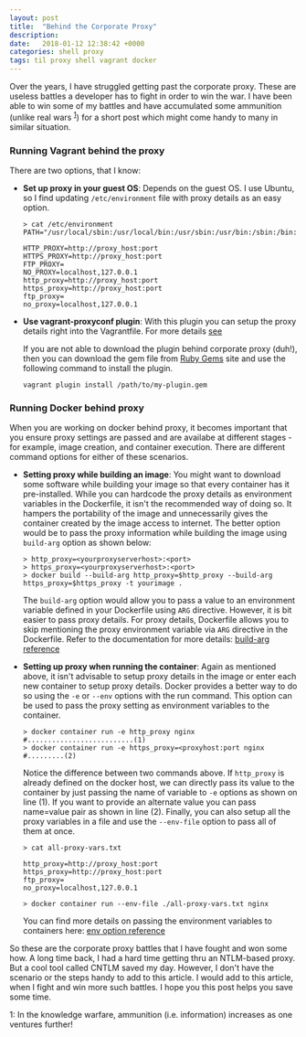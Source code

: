 ```yaml
---
layout: post
title:  "Behind the Corporate Proxy"
description: 
date:   2018-01-12 12:38:42 +0000
categories: shell proxy  
tags: til proxy shell vagrant docker 
---
```


Over the years, I have struggled getting past the corporate proxy. These are useless battles a developer has to fight in order to win the war. I have been able to win some of my battles and have accumulated some ammunition (unlike real wars <sup>[1](#info-war)</sup>)  for a short post which might come handy to many in similar situation.  

### Running Vagrant behind the proxy 

There are two options, that I know: 

- **Set up proxy in your guest OS**: Depends on the guest OS. I use Ubuntu, so I find updating `/etc/environment` file with proxy details as an easy option. 

    ```shell
    > cat /etc/environment
    PATH="/usr/local/sbin:/usr/local/bin:/usr/sbin:/usr/bin:/sbin:/bin:/usr/games:/usr/local/games"

    HTTP_PROXY=http://proxy_host:port
    HTTPS_PROXY=http://proxy_host:port
    FTP_PROXY=
    NO_PROXY=localhost,127.0.0.1
    http_proxy=http://proxy_host:port
    https_proxy=http://proxy_host:port
    ftp_proxy=
    no_proxy=localhost,127.0.0.1

    ```

- **Use vagrant-proxyconf plugin**: With this plugin you can setup the proxy details right into the Vagrantfile. For more details [see][v-proxy-conf]

    If you are not able to download the plugin behind corporate proxy (duh!), then you can download the gem file from [Ruby Gems] site and use the following command to install the plugin. 
    ```shell
    vagrant plugin install /path/to/my-plugin.gem
    ```

### Running Docker behind proxy

When you are working on docker behind proxy, it becomes important that you ensure proxy settings are passed and are availabe at different stages -  for example,  image creation, and container execution. There are different command options for either of these scenarios.  

-  **Setting proxy while building an image**:
You might want to download some software while building your image so that every container has it pre-installed. While you can hardcode the proxy details as environment variables in the Dockerfile, it isn't the recommended way of doing so. It hampers the portability of the image and unnecessarily gives the container created by the image access to internet. The better option would be to pass the proxy information while building the image using `build-arg` option as shown below: 


    ```shell
    > http_proxy=<yourproxyserverhost>:<port>
    > https_proxy=<yourproxyserverhost>:<port>
    > docker build --build-arg http_proxy=$http_proxy --build-arg https_proxy=$https_proxy -t yourimage .
    ```

    The `build-arg` option would allow you to pass a value to an environment variable defined in your Dockerfile using `ARG` directive. However, it is bit easier to pass proxy details. For proxy details, Dockerfile allows you to skip mentioning the proxy environment variable via `ARG` directive in the Dockerfile. Refer to the documentation for more details: [build-arg reference]

- **Setting up proxy when running the container**: 
Again as mentioned above, it isn't advisable to setup proxy details in the image or enter each new container to setup proxy details. Docker provides a better way to do so using the `-e` or `--env` options with the run command. This option can be used to pass the proxy setting as environment variables to the container.  

    ```shell
    > docker container run -e http_proxy nginx #..........................(1)
    > docker container run -e https_proxy=<proxyhost:port nginx #.........(2)
    ```

    Notice the difference between two commands above. If `http_proxy` is already defined on the docker host, we can directly pass its value to the container by just passing the name of variable to `-e` options as shown on line (1). If you want to provide an alternate value you can pass name=value pair as shown in line (2). Finally, you can also setup all the proxy variables in a file and use the `--env-file` option to pass all of them at once.
    
    ```shell
    > cat all-proxy-vars.txt 

    http_proxy=http://proxy_host:port
    https_proxy=http://proxy_host:port
    ftp_proxy=
    no_proxy=localhost,127.0.0.1

    > docker container run --env-file ./all-proxy-vars.txt nginx 
    ```

    You can find more details on passing the environment variables to containers here: [env option reference]

So these are the corporate proxy battles that I have fought and won some how. A long time back, I had a hard time getting thru an NTLM-based proxy. But a cool tool called CNTLM saved my day. However, I don't have the scenario or the steps handy to add to this article. I would add to this article, when I fight and win more such battles. I hope you this post helps you save some time. 

[env option reference]: https://docs.docker.com/engine/reference/commandline/run/#set-environment-variables--e-env-env-file
[build-arg reference]: https://docs.docker.com/engine/reference/commandline/build/#set-build-time-variables-build-arg
[v-proxy-conf]: http://tmatilai.github.io/vagrant-proxyconf/ 
[Ruby Gems]: https://rubygems.org/gems/vagrant-proxyconf/versions/1.5.2
<a name="info-war">1</a>: In the knowledge warfare, ammunition (i.e. information) increases as one ventures further! 
